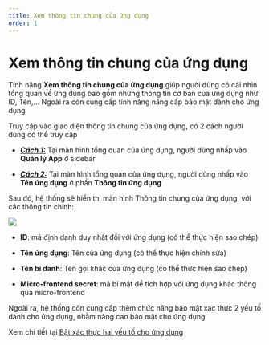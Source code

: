 ```yaml
---
title: Xem thông tin chung của ứng dụng
order: 1
---
```


# Xem thông tin chung của ứng dụng

Tính năng **Xem thông tin chung của ứng dụng** giúp người dùng có cái nhìn tổng quan về ứng dụng bao gồm những thông tin cơ bản của ứng dụng như: ID, Tên,... Ngoài ra còn cung cấp tính năng nâng cấp bảo mật dành cho ứng dụng

Truy cập vào giao diện thông tin chung của ứng dụng, có 2 cách người dùng có thể truy cập

- _**<u>Cách 1:</u>**_ Tại màn hình tổng quan của ứng dụng, người dùng nhấp vào **Quản lý App** ở sidebar

- _**<u>Cách 2:</u>**_ Tại màn hình tổng quan của ứng dụng, người dùng nhấp vào **Tên ứng dụng** ở phần **Thông tin ứng dụng**

Sau đó, hệ thống sẽ hiển thị màn hình Thông tin chung của ứng dụng, với các thông tin chính:

![](../images/../../../images/view-general.png)

- **ID**: mã định danh duy nhất đối với ứng dụng (có thể thực hiện sao chép)

- **Tên ứng dụng**: Tên của ứng dụng (có thể thực hiện chỉnh sửa)

- **Tên bí danh**: Tên gọi khác của ứng dụng (có thể thực hiện sao chép)

- **Micro-frontend secret**: mã bí mật để tích hợp với ứng dụng khác thông qua micro-frontend

Ngoài ra, hệ thống còn cung cấp thêm chức năng bảo mật xác thực 2 yếu tố dành cho ứng dụng, nhằm nâng cao bảo mật cho ứng dụng

Xem chi tiết tại [Bật xác thực hai yếu tố cho ứng dụng](../04-two-factor-authen/c-enable-2fa-for-app.md)
